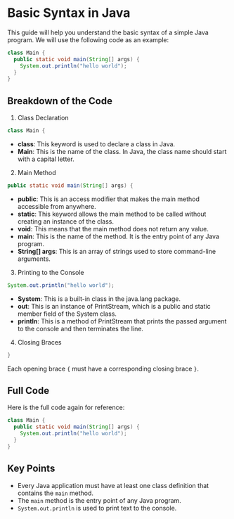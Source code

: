 # Basic Syntax in Java

This guide will help you understand the basic syntax of a simple Java program. We will use the following code as an example:

```java
class Main {
  public static void main(String[] args) {
    System.out.println("hello world");
  }
}
```
## Breakdown of the Code
1. Class Declaration
```java
class Main {
```
- **class**: This keyword is used to declare a class in Java.
- **Main**: This is the name of the class. In Java, the class name should start with a capital letter.
2. Main Method
```java
public static void main(String[] args) {
```
- **public**: This is an access modifier that makes the main method accessible from anywhere.
- **static**: This keyword allows the main method to be called without creating an instance of the class.
- **void**: This means that the main method does not return any value.
- **main**: This is the name of the method. It is the entry point of any Java program.
- **String[] args**: This is an array of strings used to store command-line arguments.
3. Printing to the Console
```java
System.out.println("hello world");
```
- **System**: This is a built-in class in the java.lang package.
- **out**: This is an instance of PrintStream, which is a public and static member field of the System class.
- **println**: This is a method of PrintStream that prints the passed argument to the console and then terminates the line.
4. Closing Braces
```java
}
```
Each opening brace `{` must have a corresponding closing brace `}`.

## Full Code
Here is the full code again for reference:

```java
class Main {
  public static void main(String[] args) {
    System.out.println("hello world");
  }
}
```
## Key Points
- Every Java application must have at least one class definition that contains the `main` method.
- The `main` method is the entry point of any Java program.
- `System.out.println` is used to print text to the console.